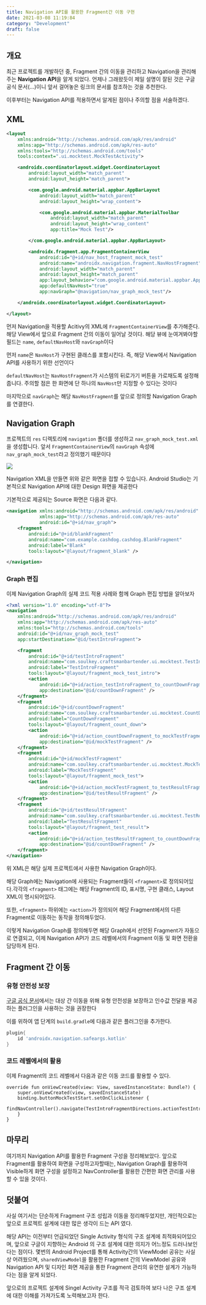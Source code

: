 ```yaml
---
title: Navigation API를 활용한 Fragment간 이동 구현
date: 2021-03-08 11:19:84
category: "Development"
draft: false
---
```


## 개요

최근 프로젝트를 개발하던 중, Fragment 간의 이동을 관리하고 Navigation을 관리해주는 **Navigation API**을 알게 되었다. 언제나 그래왔듯이 제일 설명이 잘된 것은 구글 공식 문서(...)이니 앞서 걸어놓은 링크의 문서를 참조하는 것을 추천한다.

이후부터는 Navigation API를 적용하면서 알게된 점이나 주의할 점을 서술하겠다.

## XML

```xml
<layout
    xmlns:android="http://schemas.android.com/apk/res/android"
    xmlns:app="http://schemas.android.com/apk/res-auto"
    xmlns:tools="http://schemas.android.com/tools"
    tools:context=".ui.mocktest.MockTestActivity">

    <androidx.coordinatorlayout.widget.CoordinatorLayout
        android:layout_width="match_parent"
        android:layout_height="match_parent">

        <com.google.android.material.appbar.AppBarLayout
            android:layout_width="match_parent"
            android:layout_height="wrap_content">

            <com.google.android.material.appbar.MaterialToolbar
                android:layout_width="match_parent"
                android:layout_height="wrap_content"
                app:title="Mock Test"/>

        </com.google.android.material.appbar.AppBarLayout>

        <androidx.fragment.app.FragmentContainerView
            android:id="@+id/nav_host_fragment_mock_test"
            android:name="androidx.navigation.fragment.NavHostFragment"
            android:layout_width="match_parent"
            android:layout_height="match_parent"
            app:layout_behavior="com.google.android.material.appbar.AppBarLayout$ScrollingViewBehavior"
            app:defaultNavHost="true"
            app:navGraph="@navigation/nav_graph_mock_test"/>

    </androidx.coordinatorlayout.widget.CoordinatorLayout>

</layout>
```

먼저 Navigation을 적용할 Acitivy의 XML에 `FragmentContainerView`를 추가해준다. 해당 View에서 앞으로 Fragment 간의 이동이 일어날 것이다. 해당 뷰에 눈여겨봐야할 필드는 `name`, `defaultNavHost`와 `navGraph`이다

먼저 `name`은 `NavHost`가 구현된 클래스를 포함시킨다. 즉, 해당 View에서 Navigation API를 사용하기 위한 선언이다

`defaultNavHost`는 `NavHostFragment`가 시스템의 뒤로가기 버튼을 가로채도록 설정해줍니다. 주의할 점은 한 화면에 단 하나의 `NavHost`만 지정할 수 있다는 것이다

마지막으로 `navGraph`는 해당 `NavHostFragment`를 앞으로 정의할 Navigation Graph를 연결한다.

## Navigation Graph

프로젝트의 `res` 디렉토리에 `navigation` 폴더를 생성하고 `nav_graph_mock_test.xml`을 생성합니다. 앞서 `FragmentContainerView`의 `navGraph` 속성에 `nav_graph_mock_test`라고 정의했기 때문이다

<img src="https://developer.android.com/images/topic/libraries/architecture/navigation-graph_2x-callouts.png?hl=ko">

Navigation XML을 만들면 위와 같은 화면을 접할 수 있습니다. Android Studio는 기본적으로 Navigation API에 대한 Design 화면을 제공한다

기본적으로 제공되는 Source 화면은 다음과 같다.

```xml
<navigation xmlns:android="http://schemas.android.com/apk/res/android"
            xmlns:app="http://schemas.android.com/apk/res-auto"
            android:id="@+id/nav_graph">
    <fragment
        android:id="@+id/blankFragment"
        android:name="com.example.cashdog.cashdog.BlankFragment"
        android:label="Blank"
        tools:layout="@layout/fragment_blank" />

</navigation>
```

### Graph 편집

이제 Navigation Graph의 실제 코드 적용 사례와 함께 Graph 편집 방법을 알아보자

```xml
<?xml version="1.0" encoding="utf-8"?>
<navigation
    xmlns:android="http://schemas.android.com/apk/res/android"
    xmlns:app="http://schemas.android.com/apk/res-auto"
    xmlns:tools="http://schemas.android.com/tools"
    android:id="@+id/nav_graph_mock_test"
    app:startDestination="@id/testIntroFragment">

    <fragment
        android:id="@+id/testIntroFragment"
        android:name="com.soulkey.craftsmanbartender.ui.mocktest.TestIntroFragment"
        android:label="TestIntroFragment"
        tools:layout="@layout/fragment_mock_test_intro">
        <action
            android:id="@+id/action_testIntroFragment_to_countDownFragment"
            app:destination="@id/countDownFragment" />
    </fragment>
    <fragment
        android:id="@+id/countDownFragment"
        android:name="com.soulkey.craftsmanbartender.ui.mocktest.CountDownFragment"
        android:label="CountDownFragment"
        tools:layout="@layout/fragment_count_down">
        <action
            android:id="@+id/action_countDownFragment_to_mockTestFragment"
            app:destination="@id/mockTestFragment" />
    </fragment>
    <fragment
        android:id="@+id/mockTestFragment"
        android:name="com.soulkey.craftsmanbartender.ui.mocktest.MockTestFragment"
        android:label="MockTestFragment"
        tools:layout="@layout/fragment_mock_test">
        <action
            android:id="@+id/action_mockTestFragment_to_testResultFragment"
            app:destination="@id/testResultFragment" />
    </fragment>
    <fragment
        android:id="@+id/testResultFragment"
        android:name="com.soulkey.craftsmanbartender.ui.mocktest.TestResultFragment"
        android:label="TestResultFragment"
        tools:layout="@layout/fragment_test_result">
        <action
            android:id="@+id/action_testResultFragment_to_countDownFragment"
            app:destination="@id/countDownFragment" />
    </fragment>
</navigation>
```

위 XML은 해당 실제 프로젝트에서 사용한 Navigation Graph이다.

해당 Graph에는 Navigation에 사용되는 Fragment들이 `<fragment>`로 정의되어있다.각각의 `<fragment>` 태그에는 해당 Fragment의 ID, 표시명, 구현 클래스, Layout XML이 명시되어있다.

또한, `<fragment>` 하위에는 `<action>`가 정의되어 해당 Fragment에서의 다른 Fragment로 이동하는 동작을 정의해두었다.

이렇게 Navigation Graph를 정의해두면 해당 Graph에서 선언된 Fragment가 자동으로 연결되고, 이제 Navigation API가 코드 레벨에서의 Fragment 이동 및 화면 전환을 담당하게 된다.

## Fragment 간 이동

### 유형 안전성 보장

[구글 공식 문서](https://developer.android.com/guide/navigation/navigation-getting-started?hl=ko)에서는 대상 간 이동을 위해 유형 안전성을 보장하고 인수값 전달을 제공하는 플러그인을 사용하는 것을 권장한다

이를 위하여 앱 단계의 `build.gradle`에 다음과 같은 플러그인을 추가한다.

```gradle
plugin{
    id 'androidx.navigation.safeargs.kotlin'
}
```

### 코드 레벨에서의 활용

이제 Fragment의 코드 레벨에서 다음과 같은 이동 코드를 활용할 수 있다.

```
override fun onViewCreated(view: View, savedInstanceState: Bundle?) {
    super.onViewCreated(view, savedInstanceState)
    binding.buttonMockTestStart.setOnClickListener {
        findNavController().navigate(TestIntroFragmentDirections.actionTestIntroFragmentToCountDownFragment())
    }
}
```

## 마무리

여기까지 Navigation API를 활용한 Fragment 구성을 정리해보았다. 앞으로 Fragment를 활용하여 화면을 구성하고자할때는, Navigation Graph를 활용하여 Visible하게 화면 구성을 설정하고 NavController를 활용한 간편한 화면 관리를 사용할 수 있을 것이다.

## 덧붙여

사실 여기서는 단순하게 Fragment 구조 성립과 이동을 정리해두었지만, 개인적으로는 앞으로 프로젝트 설계에 대한 많은 생각이 드는 API 였다.

해당 API는 이전부터 언급되었던 Single Activity 형식의 구조 설계에 최적화되어있으며, 앞으로 구글이 지향하는 Android 의 구조 설계에 대한 의지가 어느정도 드러나보인다는 점이다.
몇번의 Android Project를 통해 Activity간의 ViewModel 공유는 사실상 어려웠으며, `sharedViewModel`을 활용한 Fragment 간의 ViewModel 공유와 Navigation API 및 디자인 화면 제공을 통한 Fragment 관리의 유연한 설계가 가능하다는 점을 알게 되었다.

앞으로의 프로젝트 설계에 Singel Activity 구조를 적극 검토하여 보다 나은 구조 설계에 대한 이해를 가져가도록 노력해보고자 한다.
